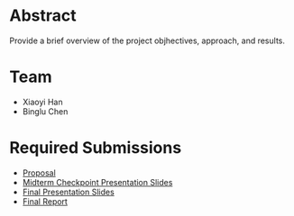 # Abstract

Provide a brief overview of the project objhectives, approach, and results.

# Team

* Xiaoyi Han
* Binglu Chen

# Required Submissions

* [Proposal](https://github.com/oohhhhhhoo/Inferring-the-Scene-Using-Wireless-Traffics-and-World-Knowledge/blob/main/docs/proposal.md)
* [Midterm Checkpoint Presentation Slides](http://)
* [Final Presentation Slides](http://)
* [Final Report](report)
